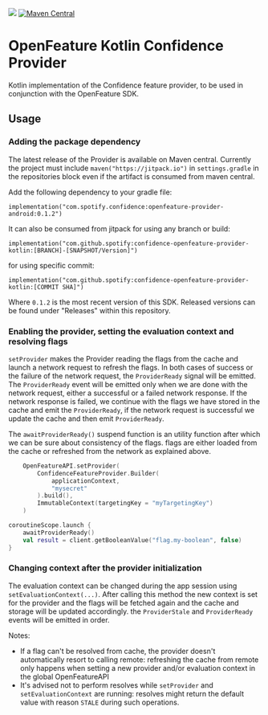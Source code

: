 [![](https://jitpack.io/v/spotify/confidence-openfeature-provider-kotlin.svg)](https://jitpack.io/#spotify/confidence-openfeature-provider-kotlin)
<a href="https://maven-badges.herokuapp.com/maven-central/com.spotify.confidence/openfeature-provider-android">
<img alt="Maven Central" src="https://maven-badges.herokuapp.com/maven-central/com.spotify.confidence/openfeature-provider-android/badge.svg" />
</a>
# OpenFeature Kotlin Confidence Provider
Kotlin implementation of the Confidence feature provider, to be used in conjunction with the OpenFeature SDK.

## Usage

### Adding the package dependency

The latest release of the Provider is available on Maven central.
Currently the project must include `maven("https://jitpack.io")` in `settings.gradle` in the repositories 
block even if the artifact is consumed from maven central.

<!---x-release-please-start-version-->
Add the following dependency to your gradle file:
```
implementation("com.spotify.confidence:openfeature-provider-android:0.1.2")
```
It can also be consumed from jitpack for using any branch or build:
```
implementation("com.github.spotify:confidence-openfeature-provider-kotlin:[BRANCH]-[SNAPSHOT/Version]")
```
for using specific commit:
```
implementation("com.github.spotify:confidence-openfeature-provider-kotlin:[COMMIT SHA]")
```

Where `0.1.2` is the most recent version of this SDK. Released versions can be found under "Releases" within this repository.
<!---x-release-please-end-->

### Enabling the provider, setting the evaluation context and resolving flags

`setProvider` makes the Provider reading the flags from the cache and launch a network request to refresh the flags.
In both cases of success or the failure of the network request, the `ProviderReady` signal will be emitted.
The `ProviderReady` event will be emitted only when we are done with the network request, either a successful or a failed network response.
If the network response is failed, we continue with the flags we have stored in the cache and emit the `ProviderReady`, if the network request
is successful we update the cache and then emit `ProviderReady`.

The `awaitProviderReady()` suspend function is an utility function after which we can be sure about consistency of the flags.
flags are either loaded from the cache or refreshed from the network as explained above.

```kotlin
    OpenFeatureAPI.setProvider(
        ConfidenceFeatureProvider.Builder(
            applicationContext,
            "mysecret"
        ).build(),
        ImmutableContext(targetingKey = "myTargetingKey")
    )

coroutineScope.launch {
    awaitProviderReady()
    val result = client.getBooleanValue("flag.my-boolean", false)
}
```

### Changing context after the provider initialization 
The evaluation context can be changed during the app session using `setEvaluationContext(...)`.
After calling this method the new context is set for the provider and the flags will be fetched again and the cache and storage will be updated accordingly.
the `ProviderStale` and `ProviderReady` events will be emitted in order.

Notes:
- If a flag can't be resolved from cache, the provider doesn't automatically resort to calling remote: refreshing the cache from remote only happens when setting a new provider and/or evaluation context in the global OpenFeatureAPI
- It's advised not to perform resolves while `setProvider` and `setEvaluationContext` are running: resolves might return the default value with reason `STALE` during such operations.